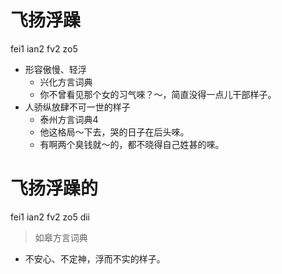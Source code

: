 # 飞扬浮躁
fei1 ian2 fv2 zo5
+ 形容傲慢、轻浮
  * 兴化方言词典
  - 你不曾看见那个女的习气唻？～，简直没得一点儿干部样子。
+ 人骄纵放肆不可一世的样子
  * 泰州方言词典4
  - 他这格局～下去，哭的日子在后头唻。
  - 有啊两个臭钱就～的，都不晓得自己姓甚的唻。

# 飞扬浮躁的
fei1 ian2 fv2 zo5 dii
> 如皋方言词典
- 不安心、不定神，浮而不实的样子。
